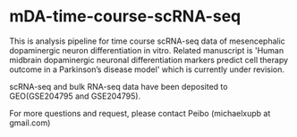 # mDA-time-course-scRNA-seq
This is  analysis pipeline for time course scRNA-seq data of mesencephalic dopaminergic neuron differentiation in vitro.
Related manuscript is 'Human midbrain dopaminergic neuronal differentiation markers predict cell therapy outcome in a Parkinson’s disease model' which is currently under revision.

scRNA-seq and bulk RNA-seq data have been deposited to GEO(GSE204795 and GSE204795).

For more questions and request, please contact Peibo (michaelxupb at gmail.com)
